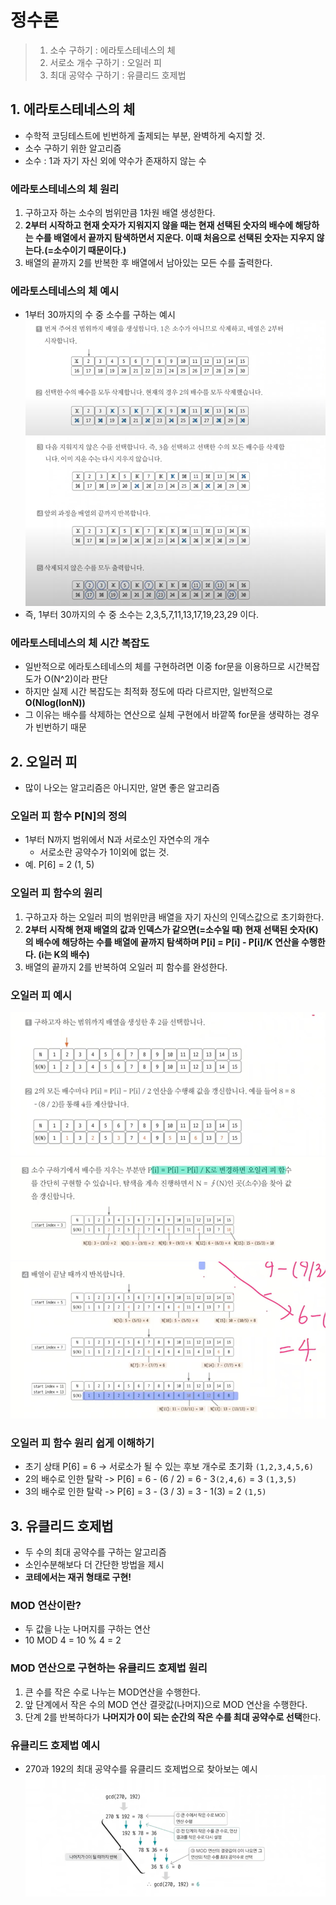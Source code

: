 # 정수론

> 1. 소수 구하기 : 에라토스테네스의 체
> 2. 서로소 개수 구하기 : 오일러 피
> 3. 최대 공약수 구하기 : 유클리드 호제법


## 1. 에라토스테네스의 체
- 수학적 코딩테스트에 빈번하게 출제되는 부분, 완벽하게 숙지할 것.
- 소수 구하기 위한 알고리즘
- 소수 : 1과 자기 자신 외에 약수가 존재하지 않는 수

### 에라토스테네스의 체 원리
1. 구하고자 하는 소수의 범위만큼 1차원 배열 생성한다.
2. **2부터 시작하고 현재 숫자가 지워지지 않을 때는 현재 선택된 숫자의 배수에 해당하는 수를 배열에서 끝까지 탐색하면서 지운다. 이때 처음으로 선택된 숫자는 지우지 않는다.(=소수이기 때문이다.)**
3. 배열의 끝까지 2를 반복한 후 배열에서 남아있는 모든 수를 출력한다.

### 에라토스테네스의 체 예시
- 1부터 30까지의 수 중 소수를 구하는 예시
![16_1_decimal_1.png](img/16_1_decimal_1.png)
![16_1_decimal_2.png](img/16_1_decimal_2.png)
- 즉, 1부터 30까지의 수 중 소수는 2,3,5,7,11,13,17,19,23,29 이다.

### 에라토스테네스의 체 시간 복잡도
- 일반적으로 에라토스테네스의 체를 구현하려면 이중 for문을 이용하므로 시간복잡도가 O(N^2)이라 판단
- 하지만 실제 시간 복잡도는 최적화 정도에 따라 다르지만, 일반적으로 **O(Nlog(lonN))**
- 그 이유는 배수를 삭제하는 연산으로 실체 구현에서 바깥쪽 for문을 생략하는 경우가 빈번하기 때문


## 2. 오일러 피
- 많이 나오는 알고리즘은 아니지만, 알면 좋은 알고리즘

### 오일러 피 함수 P[N]의 정의
- 1부터 N까지 범위에서 N과 서로소인 자연수의 개수
  - 서로소란 공약수가 1이외에 없는 것.
- 예. P[6] = 2 (1, 5)

### 오일러 피 함수의 원리
1. 구하고자 하는 오일러 피의 범위만큼 배열을 자기 자신의 인덱스값으로 초기화한다.
2. **2부터 시작해 현재 배열의 값과 인덱스가 같으면(=소수일 때) 현재 선택된 숫자(K)의 배수에 해당하는 수를 배열에 끝까지 탐색하며 P[i] = P[i] - P[i]/K 연산을 수행한다. (i는 K의 배수)**
3. 배열의 끝까지 2를 반복하여 오일러 피 함수를 완성한다.

### 오일러 피 예시
![16_2_eulersphi_1.png](img/16_2_eulersphi_1.png)
![16_2_eulersphi_2.png](img/16_2_eulersphi_2.png)
![16_2_eulersphi_3.png](img/16_2_eulersphi_3.png)

### 오일러 피 함수 원리 쉽게 이해하기
- 초기 상태 P[6] = 6 -> 서로소가 될 수 있는 후보 개수로 초기화 `(1,2,3,4,5,6)`
- 2의 배수로 인한 탈락 -> P[6] = 6 - (6 / 2) = 6 - 3`(2,4,6)` = 3 `(1,3,5)`
- 3의 배수로 인한 탈락 -> P[6] = 3 - (3 / 3) = 3 - 1(3) = 2 `(1,5)`

## 3. 유클리드 호제법
- 두 수의 최대 공약수를 구하는 알고리즘
- 소인수분해보다 더 간단한 방법을 제시
- **코테에서는 재귀 형태로 구현!**

### MOD 연산이란?
- 두 값을 나눈 나머지를 구하는 연산
- 10 MOD 4 = 10 % 4 = 2

### MOD 연산으로 구현하는 유클리드 호제법 원리
1. 큰 수를 작은 수로 나누는 MOD연산을 수행한다.
2. 앞 단계에서 작은 수의 MOD 연산 결괏값(나머지)으로 MOD 연산을 수행한다.
3. 단계 2를 반복하다가 **나머지가 0이 되는 순간의 작은 수를 최대 공약수로 선택**한다.

### 유클리드 호제법 예시
- 270과 192의 최대 공약수를 유클리드 호제법으로 찾아보는 예시
![16_3_euclidean_1.png](img/16_3_euclidean_1.png)
